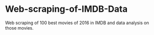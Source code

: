 # Web-scraping-of-IMDB-Data
Web scraping of 100 best movies of 2016 in IMDB and data analysis on those movies.
